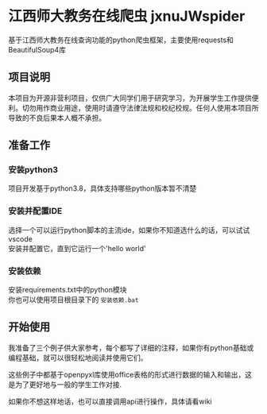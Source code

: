 # 江西师大教务在线爬虫 jxnuJWspider
基于江西师大教务在线查询功能的python爬虫框架，主要使用requests和BeautifulSoup4库
## 项目说明
本项目为开源非营利项目，仅供广大同学们用于研究学习，为开展学生工作提供便利。切勿用作商业用途，使用时请遵守法律法规和校纪校规。任何人使用本项目所导致的不良后果本人概不承担。
## 准备工作

### 安装python3
项目开发基于python3.8，具体支持哪些python版本暂不清楚

### 安装并配置IDE
选择一个可以运行python脚本的主流ide，如果你不知道选什么的话，可以试试vscode  
安装并配置它，直到它运行一个'hello world'

### 安装依赖
安装requirements.txt中的python模块  
你也可以使用项目根目录下的 `安装依赖.bat`

## 开始使用
我准备了三个例子供大家参考，每个都写了详细的注释，如果你有python基础或编程基础，就可以很轻松地阅读并使用它们。

这些例子中都基于openpyxl库使用office表格的形式进行数据的输入和输出，这是为了更好地与一般的学生工作对接.

如果你不想这样地话，也可以直接调用api进行操作，具体请看wiki
